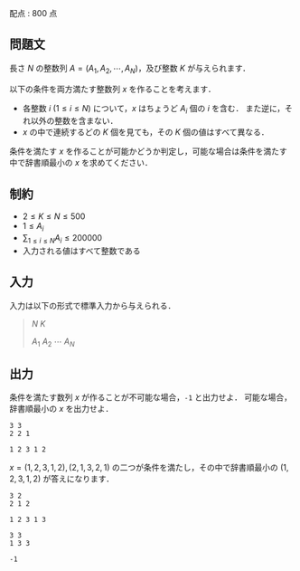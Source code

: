 配点 : $800$ 点

## 問題文

長さ $N$ の整数列 $A=(A_1,A_2,\cdots,A_N)$，及び整数 $K$ が与えられます．

以下の条件を両方満たす整数列 $x$ を作ることを考えます．

- 各整数 $i$ ($1 \leq i \leq N$) について，$x$ はちょうど $A_i$ 個の $i$ を含む．
また逆に，それ以外の整数を含まない．
- $x$ の中で連続するどの $K$ 個を見ても，その $K$ 個の値はすべて異なる．

条件を満たす $x$ を作ることが可能かどうか判定し，可能な場合は条件を満たす中で辞書順最小の $x$ を求めてください．

## 制約

- $2 \leq K \leq N \leq 500$
- $1 \leq A_i$
- $\sum_{1 \leq i \leq N} A_i \leq 200000$
- 入力される値はすべて整数である

## 入力

入力は以下の形式で標準入力から与えられる．

> $N$ $K$
> 
> $A_1$ $A_2$ $\cdots$ $A_N$

## 出力

条件を満たす数列 $x$ が作ることが不可能な場合，`-1` と出力せよ．
可能な場合，辞書順最小の $x$ を出力せよ．

```input1
3 3
2 2 1
```

```output1
1 2 3 1 2
```

$x=(1,2,3,1,2),(2,1,3,2,1)$ の二つが条件を満たし，その中で辞書順最小の $(1,2,3,1,2)$ が答えになります．

```input2
3 2
2 1 2
```

```output2
1 2 3 1 3
```

```input3
3 3
1 3 3
```

```output3
-1
```